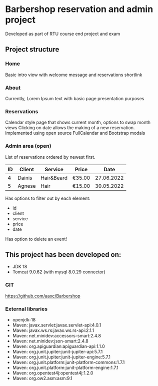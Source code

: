 # Barbershop reservation and admin project 
Developed as part of RTU course end project and exam

## Project structure

### Home

Basic intro view with welcome message and reservations shortlink

### About

Currently, Lorem Ipsum text with basic page presentation purposes

### Reservations

Calendar style page that shows current month, options to swap month views
Clicking on date allows the making of a new reservation.
Implemented using open source FullCalendar and Bootstrap modals

### Admin area (open)

List of reservations ordered by newest first.

| ID | Client  | Service    | Price  | Date       |
|----|---------|------------|--------|------------| 
| 4	 | Dainis  | Hair&Beard | €35.00 | 27.06.2022 |
| 5  | Agnese  | Hair       | €15.00 | 30.05.2022 |

Has options to filter out by each element:
- id
- client
- service
- price
- date

Has option to delete an event!

## This project has been developed on:

- JDK 18
- Tomcat 9.0.62 (with mysql 8.0.29 connector)

### GIT

https://github.com/aaxc/Barbershop

### External libraries
- openjdk-18
- Maven: javax.servlet:javax.servlet-api:4.0.1
- Maven: javax.ws.rs:javax.ws.rs-api:2.1.1
- Maven: net.minidev:accessors-smart:2.4.8
- Maven: net.minidev:json-smart:2.4.8
- Maven: org.apiguardian:apiguardian-api:1.1.0
- Maven: org.junit.jupiter:junit-jupiter-api:5.7.1
- Maven: org.junit.jupiter:junit-jupiter-engine:5.7.1
- Maven: org.junit.platform:junit-platform-commons:1.7.1
- Maven: org.junit.platform:junit-platform-engine:1.7.1
- Maven: org.opentest4j:opentest4j:1.2.0
- Maven: org.ow2.asm:asm:9.1
